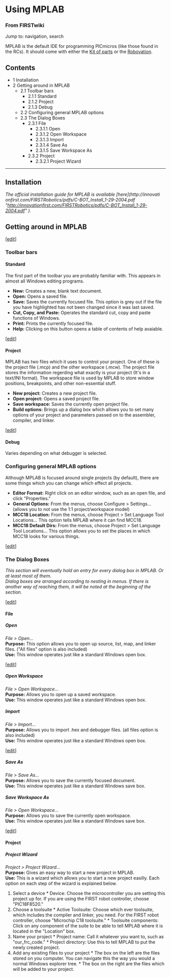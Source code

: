 # Using MPLAB

### From FIRSTwiki

Jump to: navigation, search

MPLAB is the default IDE for programming PICmicros (like those found in the
RCs). It should come with either the [Kit of parts](/index.php/Kit_of_parts
"Kit of parts" ) or the [Robovation](/index.php/Robovation "Robovation" ).

## Contents

  * 1 Installation
  * 2 Getting around in MPLAB
    * 2.1 Toolbar bars
      * 2.1.1 Standard
      * 2.1.2 Project
      * 2.1.3 Debug
    * 2.2 Configuring general MPLAB options
    * 2.3 The Dialog Boxes
      * 2.3.1 File
        * 2.3.1.1 Open
        * 2.3.1.2 Open Workspace
        * 2.3.1.3 Import
        * 2.3.1.4 Save As
        * 2.3.1.5 Save Workspace As
      * 2.3.2 Project
        * 2.3.2.1 Project Wizard  
---  
  

## Installation

_The official installation guide for MPLAB is available [here](http://innovati
onfirst.com/FIRSTRobotics/pdfs/C-BOT_Install_1-29-2004.pdf
"http://innovationfirst.com/FIRSTRobotics/pdfs/C-BOT_Install_1-29-2004.pdf"
)._


## Getting around in MPLAB

[[edit](/index.php?title=Using_MPLAB&action=edit&section=3 "Edit section:
Toolbar bars" )]

### Toolbar bars


#### Standard

The first part of the toolbar you are probably familiar with. This appears in
almost all Windows editing programs.

  * **New:** Creates a new, blank text document. 
  * **Open:** Opens a saved file. 
  * **Save:** Saves the currently focused file. This option is grey out if the file you have highlighted has not been changed since it was last saved. 
  * **Cut, Copy, and Paste:** Operates the standard cut, copy and paste functions of Windows. 
  * **Print:** Prints the currently focused file. 
  * **Help:** Clicking on this button opens a table of contents of help avaiable. 

[[edit](/index.php?title=Using_MPLAB&action=edit&section=5 "Edit section:
Project" )]

#### Project

MPLAB has two files which it uses to control your project. One of these is the
project file (.mcp) and the other workspace (.mcw). The project file stores
the information regerding what exactly is your project (It's in a text/INI
format). The workspace file is used by MPLAB to store window positions,
breakpoints, and other non-essential stuff.

  * **New project:** Creates a new project file. 
  * **Open project:** Opens a saved project file. 
  * **Save workspace:** Saves the currently open project file. 
  * **Build options:** Brings up a dialog box which allows you to set many options of your project and parameters passed on to the assembler, compiler, and linker. 

[[edit](/index.php?title=Using_MPLAB&action=edit&section=6 "Edit section:
Debug" )]

#### Debug

Varies depending on what debugger is selected.


### Configuring general MPLAB options

Although MPLAB is focused around single projects (by default), there are some
things which you can change which effect all projects.

  * **Editor Format:** Right click on an editor window, such as an open file, and click "Properties." 
  * **General Options:** From the menus, choose Configure > Settings... (allows you to not use the 1:1 project/workspace model) 
  * **MCC18 Location:** From the menus, choose Project > Set Language Tool Locations... This option tells MPLAB where it can find MCC18. 
  * **MCC18 Default Dirs:** From the menus, choose Project > Set Language Tool Locations... This option allows you to set the places in which MCC18 looks for various things. 

[[edit](/index.php?title=Using_MPLAB&action=edit&section=8 "Edit section: The
Dialog Boxes" )]

### The Dialog Boxes

_This section will eventually hold an entry for every dialog box in MPLAB. Or
at least most of them._  
_Dialog boxes are arranged according to nesting in menus. If there is another
way of reaching them, it will be noted at the beginning of the section._

[[edit](/index.php?title=Using_MPLAB&action=edit&section=9 "Edit section:
File" )]

#### File


##### Open

_File &gt; Open..._  
**Purpose:** This option allows you to open up source, list, map, and linker files. ("All files" option is also included)  
**Use:** This window operates just like a standard Windows open box. 

[[edit](/index.php?title=Using_MPLAB&action=edit&section=11 "Edit section:
Open Workspace" )]

##### Open Workspace

_File &gt; Open Workspace..._  
**Purpose:** Allows you to open up a saved workspace.  
**Use:** This window operates just like a standard Windows open box. 


##### Import

_File &gt; Import..._  
**Purpose:** Allows you to import .hex and debugger files. (all files option is also included)  
**Use:** This window operates just like a standard Windows open box. 

[[edit](/index.php?title=Using_MPLAB&action=edit&section=13 "Edit section:
Save As" )]

##### Save As

_File &gt; Save As..._  
**Purpose:** Allows you to save the currently focused document.  
**Use:** This window operates just like a standard Windows save box. 


##### Save Workspace As

_File &gt; Open Workspace..._  
**Purpose:** Allows you to save the currently open workspace.  
**Use:** This window operates just like a standard Windows save box. 

[[edit](/index.php?title=Using_MPLAB&action=edit&section=15 "Edit section:
Project" )]

#### Project


##### Project Wizard

_Project &gt; Project Wizard..._  
**Purpose:** Gives an easy way to start a new project in MPLAB.  
**Use:** This is a wizard which allows you to start a new project easilly. Each option on each step of the wizard is explained below. 

  1. Select a device 
    * Device: Choose the microcontroller you are setting this project up for. If you are using the FIRST robot controller, choose "PIC18F8520." 
  2. Choose a toolsuite 
    * Active Toolsuite: Choose which ever toolsuite, which includes the compiler and linker, you need. For the FIRST robot controller, choose "Microchip C18 toolsuite." 
    * Toolsuite components: Click on any component of the suite to be able to tell MPLAB where it is located in the "Location" box. 
  3. Name your project 
    * Project name: Call it whatever you want to, such as "our_frc_code." 
    * Project directory: Use this to tell MPLAB to put the newly created project. 
  4. Add any existing files to your project 
    * The box on the left are the files stored on you computer. You can navigate this the way you would a normal Windows explorer tree. 
    * The box on the right are the files which will be added to your project. 

